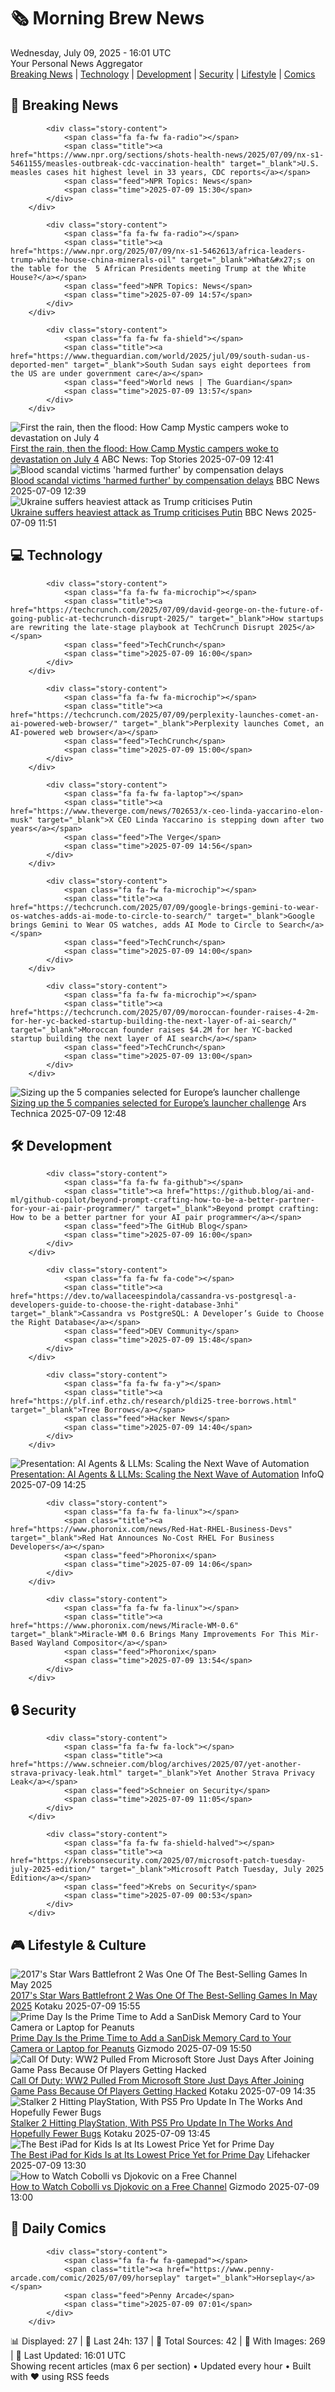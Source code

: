 <!-- Processing 54 RSS feeds at 2025-07-09 16:01:36 UTC -->
<!-- Processing: XKCD -->
<!-- Processing: Penny Arcade -->
<!-- Processing: Garfield -->
<!-- Processing: Dilbert -->
<!-- Processing: Cyanide & Happiness -->
<!-- Processing: Girl Genius -->
<!-- Processing: Dinosaur Comics -->
<!-- Processing: CNN Top Stories -->
<!-- Processing: NPR News -->
<!-- Processing: Reuters World News -->
<!-- Processing: NBC News Breaking -->
<!-- Processing: TechCrunch -->
<!-- Processing: Ars Technica -->
<!-- Processing: O'Reilly Radar -->
<!-- Processing: Hacker News -->
<!-- Processing: Dev.to -->
<!-- Processing: It's FOSS -->
<!-- Error processing https://itsfoss.com/rss/: The read operation timed out -->
<!-- Processing: Red Hat Blog -->
<!-- Processing: Ubuntu Blog -->
<!-- Processing: GitHub Blog -->
<!-- Processing: InfoQ -->
<!-- Processing: Gizmodo -->
<!-- Processing: Kotaku -->
<!-- Processing: Krebs on Security -->
<!-- Processing: Schneier on Security -->
<!-- Generated 7 new posts out of 25 feeds processed -->
<div class="newspaper-header">
    <h1 class="newspaper-title">🗞️ Morning Brew News</h1>
    <div class="newspaper-date">Wednesday, July 09, 2025 - 16:01 UTC</div>
    <div class="newspaper-subtitle">Your Personal News Aggregator</div>
</div>

<div class="newspaper-nav">
    <a href="#breaking">Breaking News</a> |
    <a href="#tech">Technology</a> |
    <a href="#dev">Development</a> |
    <a href="#security">Security</a> |
    <a href="#lifestyle">Lifestyle</a> |
    <a href="#webcomics">Comics</a>
</div>

<div class="news-section breaking-news" id="breaking">
<h2 class="section-header">🚨 Breaking News</h2>
<div class="stories-container">
<div class="story">
            
            <div class="story-content">
                <span class="fa fa-fw fa-radio"></span>
                <span class="title"><a href="https://www.npr.org/sections/shots-health-news/2025/07/09/nx-s1-5461155/measles-outbreak-cdc-vaccination-health" target="_blank">U.S. measles cases hit highest level in 33 years, CDC reports</a></span>
                <span class="feed">NPR Topics: News</span>
                <span class="time">2025-07-09 15:30</span>
            </div>
        </div>
<div class="story">
            
            <div class="story-content">
                <span class="fa fa-fw fa-radio"></span>
                <span class="title"><a href="https://www.npr.org/2025/07/09/nx-s1-5462613/africa-leaders-trump-white-house-china-minerals-oil" target="_blank">What&#x27;s on the table for the  5 African Presidents meeting Trump at the White House?</a></span>
                <span class="feed">NPR Topics: News</span>
                <span class="time">2025-07-09 14:57</span>
            </div>
        </div>
<div class="story">
            
            <div class="story-content">
                <span class="fa fa-fw fa-shield"></span>
                <span class="title"><a href="https://www.theguardian.com/world/2025/jul/09/south-sudan-us-deported-men" target="_blank">South Sudan says eight deportees from the US are under government care</a></span>
                <span class="feed">World news | The Guardian</span>
                <span class="time">2025-07-09 13:57</span>
            </div>
        </div>
<div class="story">
            <img src="https://s.abcnews.com/images/US/georgia-eloise-jones-abc-jef-250709_1752062361782_hpMain_4x3t_384.jpg" alt="First the rain, then the flood: How Camp Mystic campers woke to devastation on July 4" class="story-image" loading="lazy" onerror="this.style.display='none'">
            <div class="story-content">
                <span class="fa fa-fw fa-tv"></span>
                <span class="title"><a href="https://abcnews.go.com/US/rain-flood-camp-mystic-campers-woke-devastation-july/story?id=123601858" target="_blank">First the rain, then the flood: How Camp Mystic campers woke to devastation on July 4</a></span>
                <span class="feed">ABC News: Top Stories</span>
                <span class="time">2025-07-09 12:41</span>
            </div>
        </div>
<div class="story">
            <img src="https://ichef.bbci.co.uk/ace/standard/240/cpsprodpb/60ef/live/b20b4d50-5cb0-11f0-960d-e9f1088a89fe.jpg" alt="Blood scandal victims &#x27;harmed further&#x27; by compensation delays" class="story-image" loading="lazy" onerror="this.style.display='none'">
            <div class="story-content">
                <span class="fa fa-fw fa-flag"></span>
                <span class="title"><a href="https://www.bbc.com/news/articles/cd78zgj0wwdo" target="_blank">Blood scandal victims &#x27;harmed further&#x27; by compensation delays</a></span>
                <span class="feed">BBC News</span>
                <span class="time">2025-07-09 12:39</span>
            </div>
        </div>
<div class="story">
            <img src="https://ichef.bbci.co.uk/ace/standard/240/cpsprodpb/4144/live/d7e8f9c0-5cae-11f0-ae37-a7df7603ca40.jpg" alt="Ukraine suffers heaviest attack as Trump criticises Putin" class="story-image" loading="lazy" onerror="this.style.display='none'">
            <div class="story-content">
                <span class="fa fa-fw fa-earth-americas"></span>
                <span class="title"><a href="https://www.bbc.com/news/articles/c2k19q4j07zo" target="_blank">Ukraine suffers heaviest attack as Trump criticises Putin</a></span>
                <span class="feed">BBC News</span>
                <span class="time">2025-07-09 11:51</span>
            </div>
        </div>
</div>
</div>
<div class="news-section tech-news" id="tech">
<h2 class="section-header">💻 Technology</h2>
<div class="stories-container">
<div class="story">
            
            <div class="story-content">
                <span class="fa fa-fw fa-microchip"></span>
                <span class="title"><a href="https://techcrunch.com/2025/07/09/david-george-on-the-future-of-going-public-at-techcrunch-disrupt-2025/" target="_blank">How startups are rewriting the late-stage playbook at TechCrunch Disrupt 2025</a></span>
                <span class="feed">TechCrunch</span>
                <span class="time">2025-07-09 16:00</span>
            </div>
        </div>
<div class="story">
            
            <div class="story-content">
                <span class="fa fa-fw fa-microchip"></span>
                <span class="title"><a href="https://techcrunch.com/2025/07/09/perplexity-launches-comet-an-ai-powered-web-browser/" target="_blank">Perplexity launches Comet, an AI-powered web browser</a></span>
                <span class="feed">TechCrunch</span>
                <span class="time">2025-07-09 15:00</span>
            </div>
        </div>
<div class="story">
            
            <div class="story-content">
                <span class="fa fa-fw fa-laptop"></span>
                <span class="title"><a href="https://www.theverge.com/news/702653/x-ceo-linda-yaccarino-elon-musk" target="_blank">X CEO Linda Yaccarino is stepping down after two years</a></span>
                <span class="feed">The Verge</span>
                <span class="time">2025-07-09 14:56</span>
            </div>
        </div>
<div class="story">
            
            <div class="story-content">
                <span class="fa fa-fw fa-microchip"></span>
                <span class="title"><a href="https://techcrunch.com/2025/07/09/google-brings-gemini-to-wear-os-watches-adds-ai-mode-to-circle-to-search/" target="_blank">Google brings Gemini to Wear OS watches, adds AI Mode to Circle to Search</a></span>
                <span class="feed">TechCrunch</span>
                <span class="time">2025-07-09 14:00</span>
            </div>
        </div>
<div class="story">
            
            <div class="story-content">
                <span class="fa fa-fw fa-microchip"></span>
                <span class="title"><a href="https://techcrunch.com/2025/07/09/moroccan-founder-raises-4-2m-for-her-yc-backed-startup-building-the-next-layer-of-ai-search/" target="_blank">Moroccan founder raises $4.2M for her YC-backed startup building the next layer of AI search</a></span>
                <span class="feed">TechCrunch</span>
                <span class="time">2025-07-09 13:00</span>
            </div>
        </div>
<div class="story">
            <img src="https://cdn.arstechnica.net/wp-content/uploads/2025/07/LOW-RES_Spectrum-Lift-off-c-Isar-Aerospace-Brady-Kenniston-NASASpaceflight.com-2-500x500.jpg" alt="Sizing up the 5 companies selected for Europe’s launcher challenge" class="story-image" loading="lazy" onerror="this.style.display='none'">
            <div class="story-content">
                <span class="fa fa-fw fa-cog"></span>
                <span class="title"><a href="https://arstechnica.com/space/2025/07/sizing-up-the-5-companies-selected-for-europes-launcher-challenge/" target="_blank">Sizing up the 5 companies selected for Europe’s launcher challenge</a></span>
                <span class="feed">Ars Technica</span>
                <span class="time">2025-07-09 12:48</span>
            </div>
        </div>
</div>
</div>
<div class="news-section dev-news" id="dev">
<h2 class="section-header">🛠️ Development</h2>
<div class="stories-container">
<div class="story">
            
            <div class="story-content">
                <span class="fa fa-fw fa-github"></span>
                <span class="title"><a href="https://github.blog/ai-and-ml/github-copilot/beyond-prompt-crafting-how-to-be-a-better-partner-for-your-ai-pair-programmer/" target="_blank">Beyond prompt crafting: How to be a better partner for your AI pair programmer</a></span>
                <span class="feed">The GitHub Blog</span>
                <span class="time">2025-07-09 16:00</span>
            </div>
        </div>
<div class="story">
            
            <div class="story-content">
                <span class="fa fa-fw fa-code"></span>
                <span class="title"><a href="https://dev.to/wallaceespindola/cassandra-vs-postgresql-a-developers-guide-to-choose-the-right-database-3nhi" target="_blank">Cassandra vs PostgreSQL: A Developer’s Guide to Choose the Right Database</a></span>
                <span class="feed">DEV Community</span>
                <span class="time">2025-07-09 15:48</span>
            </div>
        </div>
<div class="story">
            
            <div class="story-content">
                <span class="fa fa-fw fa-y"></span>
                <span class="title"><a href="https://plf.inf.ethz.ch/research/pldi25-tree-borrows.html" target="_blank">Tree Borrows</a></span>
                <span class="feed">Hacker News</span>
                <span class="time">2025-07-09 14:40</span>
            </div>
        </div>
<div class="story">
            <img src="https://res.infoq.com/presentations/llm-ai-agents/en/mediumimage/infoqlive-540x400-1751881899008.jpg" alt="Presentation: AI Agents &amp; LLMs: Scaling the Next Wave of Automation" class="story-image" loading="lazy" onerror="this.style.display='none'">
            <div class="story-content">
                <span class="fa fa-fw fa-info-circle"></span>
                <span class="title"><a href="https://www.infoq.com/presentations/llm-ai-agents/?utm_campaign=infoq_content&utm_source=infoq&utm_medium=feed&utm_term=global" target="_blank">Presentation: AI Agents &amp; LLMs: Scaling the Next Wave of Automation</a></span>
                <span class="feed">InfoQ</span>
                <span class="time">2025-07-09 14:25</span>
            </div>
        </div>
<div class="story">
            
            <div class="story-content">
                <span class="fa fa-fw fa-linux"></span>
                <span class="title"><a href="https://www.phoronix.com/news/Red-Hat-RHEL-Business-Devs" target="_blank">Red Hat Announces No-Cost RHEL For Business Developers</a></span>
                <span class="feed">Phoronix</span>
                <span class="time">2025-07-09 14:06</span>
            </div>
        </div>
<div class="story">
            
            <div class="story-content">
                <span class="fa fa-fw fa-linux"></span>
                <span class="title"><a href="https://www.phoronix.com/news/Miracle-WM-0.6" target="_blank">Miracle-WM 0.6 Brings Many Improvements For This Mir-Based Wayland Compositor</a></span>
                <span class="feed">Phoronix</span>
                <span class="time">2025-07-09 13:54</span>
            </div>
        </div>
</div>
</div>
<div class="news-section security-news" id="security">
<h2 class="section-header">🔒 Security</h2>
<div class="stories-container">
<div class="story">
            
            <div class="story-content">
                <span class="fa fa-fw fa-lock"></span>
                <span class="title"><a href="https://www.schneier.com/blog/archives/2025/07/yet-another-strava-privacy-leak.html" target="_blank">Yet Another Strava Privacy Leak</a></span>
                <span class="feed">Schneier on Security</span>
                <span class="time">2025-07-09 11:05</span>
            </div>
        </div>
<div class="story">
            
            <div class="story-content">
                <span class="fa fa-fw fa-shield-halved"></span>
                <span class="title"><a href="https://krebsonsecurity.com/2025/07/microsoft-patch-tuesday-july-2025-edition/" target="_blank">Microsoft Patch Tuesday, July 2025 Edition</a></span>
                <span class="feed">Krebs on Security</span>
                <span class="time">2025-07-09 00:53</span>
            </div>
        </div>
</div>
</div>
<div class="news-section lifestyle-news" id="lifestyle">
<h2 class="section-header">🎮 Lifestyle & Culture</h2>
<div class="stories-container">
<div class="story">
            <img src="https://i.kinja-img.com/image/upload/c_fit,q_80,w_636/1be8a297848f2b0cebb2e49f5fa6103f.jpg" alt="2017&#x27;s Star Wars Battlefront 2 Was One Of The Best-Selling Games In May 2025" class="story-image" loading="lazy" onerror="this.style.display='none'">
            <div class="story-content">
                <span class="fa fa-fw fa-gamepad"></span>
                <span class="title"><a href="https://kotaku.com/star-wars-battlefront-2-2017-best-selling-game-may-2025-1851785893" target="_blank">2017&#x27;s Star Wars Battlefront 2 Was One Of The Best-Selling Games In May 2025</a></span>
                <span class="feed">Kotaku</span>
                <span class="time">2025-07-09 15:55</span>
            </div>
        </div>
<div class="story">
            <img src="https://gizmodo.com/app/uploads/2025/07/SanDisk-256GB-Extreme-PRO-SDXC-UHS-II-Memory-Card.jpg" alt="Prime Day Is the Prime Time to Add a SanDisk Memory Card to Your Camera or Laptop for Peanuts" class="story-image" loading="lazy" onerror="this.style.display='none'">
            <div class="story-content">
                <span class="fa fa-fw fa-computer"></span>
                <span class="title"><a href="https://gizmodo.com/prime-day-is-the-prime-time-to-add-a-sandisk-memory-card-to-your-camera-or-laptop-for-peanuts-2000626074" target="_blank">Prime Day Is the Prime Time to Add a SanDisk Memory Card to Your Camera or Laptop for Peanuts</a></span>
                <span class="feed">Gizmodo</span>
                <span class="time">2025-07-09 15:50</span>
            </div>
        </div>
<div class="story">
            <img src="https://i.kinja-img.com/image/upload/c_fit,q_80,w_636/e9ca65ed296a319b8dfdb07a6cd2d331.png" alt="Call Of Duty: WW2 Pulled From Microsoft Store Just Days After Joining Game Pass Because Of Players Getting Hacked" class="story-image" loading="lazy" onerror="this.style.display='none'">
            <div class="story-content">
                <span class="fa fa-fw fa-gamepad"></span>
                <span class="title"><a href="https://kotaku.com/call-duty-ww2-hack-rce-exploit-game-pass-pc-offline-1851785883" target="_blank">Call Of Duty: WW2 Pulled From Microsoft Store Just Days After Joining Game Pass Because Of Players Getting Hacked</a></span>
                <span class="feed">Kotaku</span>
                <span class="time">2025-07-09 14:35</span>
            </div>
        </div>
<div class="story">
            <img src="https://i.kinja-img.com/image/upload/c_fit,q_80,w_636/339279990b482976f5dd58f5292330b4.jpg" alt="Stalker 2 Hitting PlayStation, With PS5 Pro Update In The Works And Hopefully Fewer Bugs" class="story-image" loading="lazy" onerror="this.style.display='none'">
            <div class="story-content">
                <span class="fa fa-fw fa-gamepad"></span>
                <span class="title"><a href="https://kotaku.com/stalker-2-ps5-pro-patch-bugs-xbox-release-date-1851785879" target="_blank">Stalker 2 Hitting PlayStation, With PS5 Pro Update In The Works And Hopefully Fewer Bugs</a></span>
                <span class="feed">Kotaku</span>
                <span class="time">2025-07-09 13:45</span>
            </div>
        </div>
<div class="story">
            <img src="https://lifehacker.com/imagery/articles/01JZPRXFFBR443RNCVSJXMVJ8J/hero-image.jpg" alt="The Best iPad for Kids Is at Its Lowest Price Yet for Prime Day" class="story-image" loading="lazy" onerror="this.style.display='none'">
            <div class="story-content">
                <span class="fa fa-fw fa-life-ring"></span>
                <span class="title"><a href="https://lifehacker.com/tech/the-best-ipad-for-kids-prime-day-2025?utm_medium=RSS" target="_blank">The Best iPad for Kids Is at Its Lowest Price Yet for Prime Day</a></span>
                <span class="feed">Lifehacker</span>
                <span class="time">2025-07-09 13:30</span>
            </div>
        </div>
<div class="story">
            <img src="https://gizmodo.com/app/uploads/2025/07/Cobolli-vs-Djokovic-Live-Stream-Free-Channel.jpg" alt="How to Watch Cobolli vs Djokovic on a Free Channel" class="story-image" loading="lazy" onerror="this.style.display='none'">
            <div class="story-content">
                <span class="fa fa-fw fa-computer"></span>
                <span class="title"><a href="https://gizmodo.com/how-to-watch-cobolli-vs-djokovic-on-a-free-channel-2000626469" target="_blank">How to Watch Cobolli vs Djokovic on a Free Channel</a></span>
                <span class="feed">Gizmodo</span>
                <span class="time">2025-07-09 13:00</span>
            </div>
        </div>
</div>
</div>
<div class="news-section webcomics-section" id="webcomics">
<h2 class="section-header">🎨 Daily Comics</h2>
<div class="stories-container">
<div class="story">
            
            <div class="story-content">
                <span class="fa fa-fw fa-gamepad"></span>
                <span class="title"><a href="https://www.penny-arcade.com/comic/2025/07/09/horseplay" target="_blank">Horseplay</a></span>
                <span class="feed">Penny Arcade</span>
                <span class="time">2025-07-09 07:01</span>
            </div>
        </div>
</div>
</div>

<div class="newspaper-footer">
    <div class="stats">
        📊 Displayed: 27 | 📅 Last 24h: 137 | 📡 Total Sources: 42 | 📸 With Images: 269 |
        🔄 Last Updated: 16:01 UTC
    </div>
    <div class="footer-note">
        Showing recent articles (max 6 per section) • Updated every hour • Built with ❤️ using RSS feeds
    </div>
</div>
